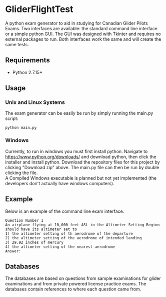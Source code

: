 # GliderFlightTest
A python exam generator to aid in studying for Canadian Glider Pilots Exams.  Two interfaces are available: the standard
command line interface or a simple python GUI.  The GUI was designed with Tkinter and requires no external packages to
run.  Both interfaces work the same and will create the same tests.

## Requirements

 * Python 2.7.15+

## Usage

### Unix and Linux Systems
The exam generator can be easily be run by simply running the main.py script:
```
python main.py
```

### Windows
Currently, to run in windows you must first install python.  Navigate to https://www.python.org/downloads/ and download
python, then click the installer and install python.  Download the repository files for this project by clicking
"Download zip" above.  The main.py file can then be run by double clicking the file.  
A Compiled Windows executable is planned but not yet implemented (the developers don't actually have windows computers).

## Example
Below is an example of the command line exam interface.

```
Question Number 1
An airplane flying at 10,000 feet ASL in the Altimeter Setting Region should have its altimeter set to
1) the altimeter setting of th aerodrome of the departure
2) the altimeter setting of the aerodrome of intended landing
3) 29.92 inches of mercury
4) the altimeter setting of the nearest aerodrome
Answer: 
```

## Databases
The databases are based on questions from sample examinations for glider examinations and from private powered license
practice exams.  The databases contain references to where each question came from.
